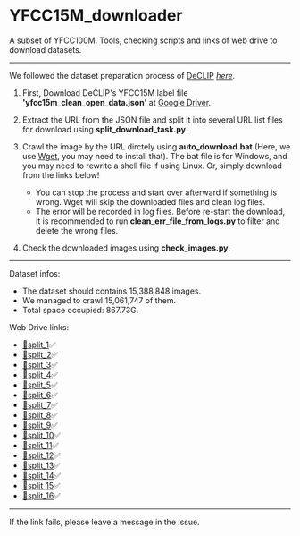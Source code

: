 # YFCC15M_downloader
A subset of YFCC100M. Tools, checking scripts and links of web drive to download datasets.

---

We followed the dataset preparation process of [DeCLIP](https://github.com/Sense-GVT/DeCLIP) *[here](https://github.com/Sense-GVT/DeCLIP/blob/main/docs/dataset_prepare.md#prepare-datasets)*.

1. First, Download DeCLIP's YFCC15M label file **'yfcc15m_clean_open_data.json'** at [Google Driver](https://drive.google.com/file/d/1P-2_dHNc_c5XMY0A-89iNF5Cz_Y_Cfsy/view?usp=sharing).
2. Extract the URL from the JSON file and split it into several URL list files for download using **split_download_task.py**.
3. Crawl the image by the URL dirctely using **auto_download.bat** (Here, we use [Wget](https://eternallybored.org/misc/wget/), you may need to install that). The bat file is for Windows, and you may need to rewrite a shell file if using Linux. Or, simply download from the links below!
    - You can stop the process and start over afterward if something is wrong. Wget will skip the downloaded files and clean log files.
    - The error will be recorded in log files. Before re-start the download, it is recommended to run **clean_err_file_from_logs.py** to filter and delete the wrong files.
    
4. Check the downloaded images using **check_images.py**.

---
Dataset infos:

- The dataset should contains 15,388,848 images.
- We managed to crawl 15,061,747 of them.
- Total space occupied: 867.73G.

Web Drive links:

- [📂split_1](https://pan.baidu.com/s/1-vD-QpMkH0hVrApmXhnO3g?pwd=kn8w)✅
- [📂split_2](https://pan.baidu.com/s/1JMB6Vn2z3I2a38cAfqZ6lQ?pwd=1dim)✅
- [📂split_3](https://pan.baidu.com/s/1Ile-PpaatDrvDaNrdGMiHQ?pwd=xr69)✅
- [📂split_4](https://pan.baidu.com/s/1cAePRDhZ6QDny5dKjIeGVw?pwd=wkhh)✅
- [📂split_5](https://pan.baidu.com/s/1rWL4bX5svAClg6mQuy_YOw?pwd=fxp6)✅
- [📂split_6](https://pan.baidu.com/s/11qU_QMst5yrGEcSdhvbRPA?pwd=l7k8)✅
- [📂split_7](https://pan.baidu.com/s/1nIOsquJzZMUNTfFd4bsz9Q?pwd=ijvu)✅
- [📂split_8](https://pan.baidu.com/s/1RN95BgJ0DK7oZ3PlqDNyfg?pwd=a4qm)✅
- [📂split_9](https://pan.baidu.com/s/1leKjj_VqCewtq3IVc332VA?pwd=ubz1)✅
- [📂split_10](https://pan.baidu.com/s/1UtzDUvDops4lyfPc4i9AJg?pwd=hp6j)✅
- [📂split_11](https://pan.baidu.com/s/1KrkROY842NRr6dAmUTQ59g?pwd=ewi9)✅
- [📂split_12](https://pan.baidu.com/s/1ZbtiDuaGhBTWbEsPrkJr2g?pwd=2vn6)✅
- [📂split_13](https://pan.baidu.com/s/1aj2Uyy9dWGMwlx_mtVwQHg?pwd=0xgh)✅
- [📂split_14](https://pan.baidu.com/s/1H11kNWMUDy1TEhL2bTW9zA?pwd=2c4k)✅
- [📂split_15](https://pan.baidu.com/s/1lN4cb7gcwWDfEoxsueoRfg?pwd=n38e)✅
- [📂split_16](https://pan.baidu.com/s/1gq86juTG8pOc3ngWEcx6zQ?pwd=n8af)✅
---

If the link fails, please leave a message in the issue.
